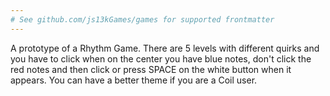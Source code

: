 ```yaml
---
# See github.com/js13kGames/games for supported frontmatter
---
```

A prototype of a Rhythm Game. There are 5 levels with different quirks and you have to click when on the center you have blue notes, don't click the red notes and then click or press SPACE on the white button when it appears. You can have a better theme if you are a Coil user.